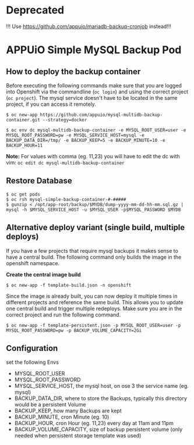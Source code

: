 # Deprecated

!!! Use https://github.com/appuio/mariadb-backup-cronjob instead!!!


# APPUiO Simple MySQL Backup Pod

## How to deploy the backup container
Before executing the following commands make sure that you are logged into Openshift via the commandline (`oc login`) and using the correct project (`oc project`). The mysql service doesn't have to be located in the same project, if you can access it remotely.

```
$ oc new-app https://github.com/appuio/mysql-multidb-backup-container.git --strategy=docker

$ oc env dc mysql-multidb-backup-container -e MYSQL_ROOT_USER=user -e MYSQL_ROOT_PASSWORD=pw -e MYSQL_SERVICE_HOST=mysql -e BACKUP_DATA_DIR=/tmp/ -e BACKUP_KEEP=5 -e BACKUP_MINUTE=10 -e BACKUP_HOUR=11
```
**Note:** For values with comma (eg. 11,23) you will have to edit the dc with vim: `oc edit dc mysql-multidb-backup-container`

## Restore Database
```
$ oc get pods
$ oc rsh mysql-simple-backup-container-#-#####
$ gunzip < /opt/app-root/backup/$MYDB/dump-yyyy-mm-dd-hh-mm.sql.gz | mysql -h $MYSQL_SERVICE_HOST -u $MYSQL_USER -p$MYSQL_PASSWORD $MYDB
```

## Alternative deploy variant (single build, multiple deploys)
If you have a few projects that require mysql backups it makes sense to have a central build. The following command only builds the image in the openshift namespace.

**Create the central image build**
```
$ oc new-app -f template-build.json -n openshift
```
Since the image is already built, you can now deploy it multiple times in different projects and reference the same build. This allows you to update one central build and trigger multiple redeploys. Make sure you are in the correct project and run the following command.
```
$ oc new-app -f template-persistent.json -p MYSQL_ROOT_USER=user -p MYSQL_ROOT_PASSWORD=pw -p BACKUP_VOLUME_CAPACITY=2Gi
```

## Configuration

set the following Envs

* MYSQL_ROOT_USER
* MYSQL_ROOT_PASSWORD
* MYSQL_SERVICE_HOST, the mysql host, on ose 3 the service name (eg. mysql)
* BACKUP_DATA_DIR, where to store the Backups, typically this directory would be a persistent Volume
* BACKUP_KEEP, how many Backups are kept
* BACKUP_MINUTE, cron Minute (eg. 10)
* BACKUP_HOUR, cron Hour (eg. 11,23) every day at 11am and 11pm
* BACKUP_VOLUME_CAPACITY, size of backup persistent volume (only needed when persistent storage template was used)
